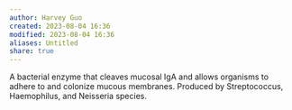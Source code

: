 ```yaml
---
author: Harvey Guo
created: 2023-08-04 16:36
modified: 2023-08-04 16:36
aliases: Untitled
share: true
---
```


A bacterial enzyme that cleaves mucosal IgA and allows organisms to adhere to and colonize mucous membranes. Produced by Streptococcus, Haemophilus, and Neisseria species.
